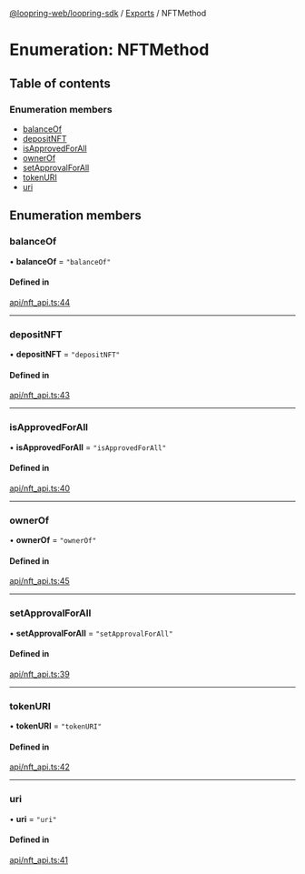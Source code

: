 [@loopring-web/loopring-sdk](../README.md) / [Exports](../modules.md) / NFTMethod

# Enumeration: NFTMethod

## Table of contents

### Enumeration members

- [balanceOf](NFTMethod.md#balanceof)
- [depositNFT](NFTMethod.md#depositnft)
- [isApprovedForAll](NFTMethod.md#isapprovedforall)
- [ownerOf](NFTMethod.md#ownerof)
- [setApprovalForAll](NFTMethod.md#setapprovalforall)
- [tokenURI](NFTMethod.md#tokenuri)
- [uri](NFTMethod.md#uri)

## Enumeration members

### balanceOf

• **balanceOf** = `"balanceOf"`

#### Defined in

[api/nft_api.ts:44](https://github.com/Loopring/loopring_sdk/blob/5861d10/src/api/nft_api.ts#L44)

___

### depositNFT

• **depositNFT** = `"depositNFT"`

#### Defined in

[api/nft_api.ts:43](https://github.com/Loopring/loopring_sdk/blob/5861d10/src/api/nft_api.ts#L43)

___

### isApprovedForAll

• **isApprovedForAll** = `"isApprovedForAll"`

#### Defined in

[api/nft_api.ts:40](https://github.com/Loopring/loopring_sdk/blob/5861d10/src/api/nft_api.ts#L40)

___

### ownerOf

• **ownerOf** = `"ownerOf"`

#### Defined in

[api/nft_api.ts:45](https://github.com/Loopring/loopring_sdk/blob/5861d10/src/api/nft_api.ts#L45)

___

### setApprovalForAll

• **setApprovalForAll** = `"setApprovalForAll"`

#### Defined in

[api/nft_api.ts:39](https://github.com/Loopring/loopring_sdk/blob/5861d10/src/api/nft_api.ts#L39)

___

### tokenURI

• **tokenURI** = `"tokenURI"`

#### Defined in

[api/nft_api.ts:42](https://github.com/Loopring/loopring_sdk/blob/5861d10/src/api/nft_api.ts#L42)

___

### uri

• **uri** = `"uri"`

#### Defined in

[api/nft_api.ts:41](https://github.com/Loopring/loopring_sdk/blob/5861d10/src/api/nft_api.ts#L41)
